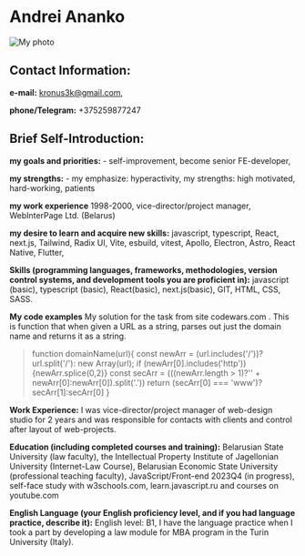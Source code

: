 # Andrei Ananko

![My photo](http://prawnik.by/img/me.jpg)

## Contact Information: 
**e-mail:** kronus3k@gmail.com, 

**phone/Telegram:** +375259877247 

## Brief Self-Introduction: 
**my goals and priorities:** - self-improvement, become senior FE-developer,

**my strengths:** - my emphasize: hyperactivity, my strengths: high motivated, hard-working, patients 

**my work experience** 1998-2000, vice-director/project manager, WebInterPage Ltd. (Belarus) 

**my desire to learn and acquire new skills:** javascript, typescript, React, next.js, Tailwind, Radix UI, Vite, esbuild, vitest, Apollo, Electron, Astro, React Native, Flutter,  

**Skills (programming languages, frameworks, methodologies, version control systems, and development tools you are proficient in):** javascript (basic), typescript (basic), React(basic), next.js(basic), GIT, HTML, CSS, SASS. 

**My code examples**
My solution for the task from site codewars.com . This is function that when given a URL as a string, parses out just the domain name and returns it as a string. 


>function domainName(url){
  const newArr = (url.includes('/'))? url.split('/'): new Array(url);
  if (newArr[0].includes('http')){newArr.splice(0,2)}
  const secArr = (((newArr.length > 1)?'' + newArr[0]:newArr[0]).split('.'))
  return (secArr[0] === 'www')?secArr[1]:secArr[0]
}

**Work Experience:** I was vice-director/project manager of web-design studio for 2 years and was responsible for contacts with clients and control after layout of web-projects. 

**Education (including completed courses and training):** Belarusian State University (law faculty), the Intellectual Property Institute of Jagellonian University (Internet-Law Course), Belarusian Economic State University (professional teaching faculty), JavaScript/Front-end 2023Q4 (in progress), self-face study with w3schools.com, learn.javascript.ru and courses on youtube.com 

**English Language (your English proficiency level, and if you had language practice, describe it):** English level: B1, I have the language practice when I took a part by developing a law module for MBA program in the Turin University (Italy). 
